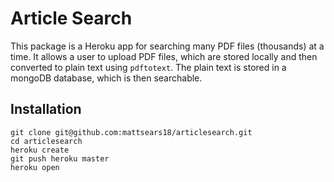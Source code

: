 Article Search
======================

This package is a Heroku app for searching many PDF files (thousands) at a time.
It allows a user to upload PDF files, which are stored locally and then
converted to plain text using `pdftotext`. The plain text is stored in a mongoDB
database, which is then searchable.

Installation
------------

    git clone git@github.com:mattsears18/articlesearch.git
    cd articlesearch
    heroku create
    git push heroku master
    heroku open

